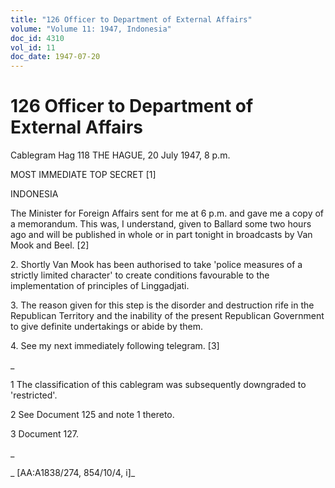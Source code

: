 ```yaml
---
title: "126 Officer to Department of External Affairs"
volume: "Volume 11: 1947, Indonesia"
doc_id: 4310
vol_id: 11
doc_date: 1947-07-20
---
```


# 126 Officer to Department of External Affairs

Cablegram Hag 118 THE HAGUE, 20 July 1947, 8 p.m.

MOST IMMEDIATE TOP SECRET [1]

INDONESIA

The Minister for Foreign Affairs sent for me at 6 p.m. and gave me a copy of a memorandum. This was, I understand, given to Ballard some two hours ago and will be published in whole or in part tonight in broadcasts by Van Mook and Beel. [2]

2\. Shortly Van Mook has been authorised to take 'police measures of a strictly limited character' to create conditions favourable to the implementation of principles of Linggadjati.

3\. The reason given for this step is the disorder and destruction rife in the Republican Territory and the inability of the present Republican Government to give definite undertakings or abide by them.

4\. See my next immediately following telegram. [3]

_

1 The classification of this cablegram was subsequently downgraded to 'restricted'.

2 See Document 125 and note 1 thereto.

3 Document 127.

_

_ [AA:A1838/274, 854/10/4, i]_
